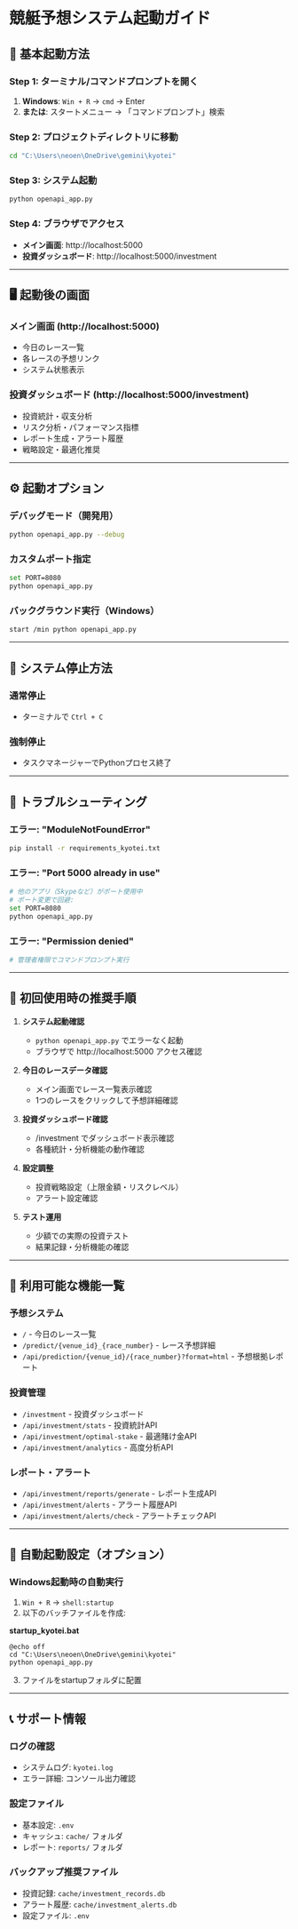 # 競艇予想システム起動ガイド

## 🚀 基本起動方法

### Step 1: ターミナル/コマンドプロンプトを開く
1. **Windows**: `Win + R` → `cmd` → Enter
2. **または**: スタートメニュー → 「コマンドプロンプト」検索

### Step 2: プロジェクトディレクトリに移動
```bash
cd "C:\Users\neoen\OneDrive\gemini\kyotei"
```

### Step 3: システム起動
```bash
python openapi_app.py
```

### Step 4: ブラウザでアクセス
- **メイン画面**: http://localhost:5000
- **投資ダッシュボード**: http://localhost:5000/investment

---

## 🖥️ 起動後の画面

### メイン画面 (http://localhost:5000)
- 今日のレース一覧
- 各レースの予想リンク
- システム状態表示

### 投資ダッシュボード (http://localhost:5000/investment)
- 投資統計・収支分析
- リスク分析・パフォーマンス指標
- レポート生成・アラート履歴
- 戦略設定・最適化推奨

---

## ⚙️ 起動オプション

### デバッグモード（開発用）
```bash
python openapi_app.py --debug
```

### カスタムポート指定
```bash
set PORT=8080
python openapi_app.py
```

### バックグラウンド実行（Windows）
```bash
start /min python openapi_app.py
```

---

## 🛑 システム停止方法

### 通常停止
- ターミナルで `Ctrl + C`

### 強制停止
- タスクマネージャーでPythonプロセス終了

---

## 🔧 トラブルシューティング

### エラー: "ModuleNotFoundError"
```bash
pip install -r requirements_kyotei.txt
```

### エラー: "Port 5000 already in use"
```bash
# 他のアプリ（Skypeなど）がポート使用中
# ポート変更で回避:
set PORT=8080
python openapi_app.py
```

### エラー: "Permission denied"
```bash
# 管理者権限でコマンドプロンプト実行
```

---

## 🎯 初回使用時の推奨手順

1. **システム起動確認**
   - `python openapi_app.py` でエラーなく起動
   - ブラウザで http://localhost:5000 アクセス確認

2. **今日のレースデータ確認**
   - メイン画面でレース一覧表示確認
   - 1つのレースをクリックして予想詳細確認

3. **投資ダッシュボード確認**
   - /investment でダッシュボード表示確認
   - 各種統計・分析機能の動作確認

4. **設定調整**
   - 投資戦略設定（上限金額・リスクレベル）
   - アラート設定確認

5. **テスト運用**
   - 少額での実際の投資テスト
   - 結果記録・分析機能の確認

---

## 📱 利用可能な機能一覧

### 予想システム
- `/` - 今日のレース一覧
- `/predict/{venue_id}_{race_number}` - レース予想詳細
- `/api/prediction/{venue_id}/{race_number}?format=html` - 予想根拠レポート

### 投資管理
- `/investment` - 投資ダッシュボード
- `/api/investment/stats` - 投資統計API
- `/api/investment/optimal-stake` - 最適賭け金API
- `/api/investment/analytics` - 高度分析API

### レポート・アラート
- `/api/investment/reports/generate` - レポート生成API
- `/api/investment/alerts` - アラート履歴API
- `/api/investment/alerts/check` - アラートチェックAPI

---

## 🔄 自動起動設定（オプション）

### Windows起動時の自動実行
1. `Win + R` → `shell:startup`
2. 以下のバッチファイルを作成:

**startup_kyotei.bat**
```batch
@echo off
cd "C:\Users\neoen\OneDrive\gemini\kyotei"
python openapi_app.py
```

3. ファイルをstartupフォルダに配置

---

## 📞 サポート情報

### ログの確認
- システムログ: `kyotei.log`
- エラー詳細: コンソール出力確認

### 設定ファイル
- 基本設定: `.env`
- キャッシュ: `cache/` フォルダ
- レポート: `reports/` フォルダ

### バックアップ推奨ファイル
- 投資記録: `cache/investment_records.db`
- アラート履歴: `cache/investment_alerts.db`
- 設定ファイル: `.env`